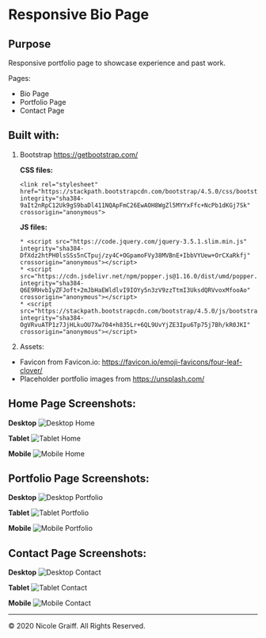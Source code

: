 # Responsive Bio Page

## Purpose
Responsive portfolio page to showcase experience and past work.


Pages:
* Bio Page
* Portfolio Page
* Contact Page

## Built with: 
1. Bootstrap https://getbootstrap.com/
   
   **CSS files:** 
   ```
   <link rel="stylesheet" href="https://stackpath.bootstrapcdn.com/bootstrap/4.5.0/css/bootstrap.min.css" integrity="sha384-9aIt2nRpC12Uk9gS9baDl411NQApFmC26EwAOH8WgZl5MYYxFfc+NcPb1dKGj7Sk" crossorigin="anonymous">
   ```
   
   **JS files:** 
   ```
   * <script src="https://code.jquery.com/jquery-3.5.1.slim.min.js" integrity="sha384-DfXdz2htPH0lsSSs5nCTpuj/zy4C+OGpamoFVy38MVBnE+IbbVYUew+OrCXaRkfj" crossorigin="anonymous"></script>
   * <script src="https://cdn.jsdelivr.net/npm/popper.js@1.16.0/dist/umd/popper.min.js" integrity="sha384-Q6E9RHvbIyZFJoft+2mJbHaEWldlvI9IOYy5n3zV9zzTtmI3UksdQRVvoxMfooAo" crossorigin="anonymous"></script>
   * <script src="https://stackpath.bootstrapcdn.com/bootstrap/4.5.0/js/bootstrap.min.js" integrity="sha384-OgVRvuATP1z7JjHLkuOU7Xw704+h835Lr+6QL9UvYjZE3Ipu6Tp75j7Bh/kR0JKI" crossorigin="anonymous"></script>
   ```

1.  Assets:
   * Favicon from Favicon.io: https://favicon.io/emoji-favicons/four-leaf-clover/ 
   * Placeholder portfolio images from https://unsplash.com/


## Home Page Screenshots:

**Desktop**
![Desktop Home](./assets/readMeImages/homeDesktop.png)

**Tablet**
![Tablet Home](./assets/readMeImages/homeTablet.png)

**Mobile**
![Mobile Home](./assets/readMeImages/homeMobile.png?width=250)

## Portfolio Page Screenshots:

**Desktop**
![Desktop Portfolio](./assets/readMeImages/portfolioDesktop.png)

**Tablet**
![Tablet Portfolio](./assets/readMeImages/homeTablet.png)

**Mobile**
![Mobile Portfolio](./assets/readMeImages/homeMobile.png?width=250)

## Contact Page Screenshots:

**Desktop**
![Desktop Contact](./assets/readMeImages/contactDesktop.png)

**Tablet**
![Tablet Contact](./assets/readMeImages/contactTablet.png)

**Mobile**
![Mobile Contact](./assets/readMeImages/contactMobile.png?width=250)

- - -

© 2020 Nicole Graiff. All Rights Reserved.
